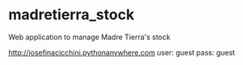 # madretierra_stock
Web application to manage Madre Tierra's stock

http://josefinacicchini.pythonanywhere.com
user: guest
pass: guest
